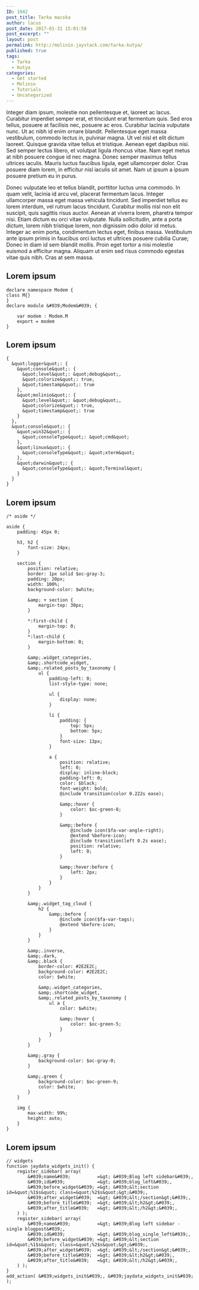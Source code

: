 ```yaml
---
ID: 1942
post_title: Tarka macska
author: lacus
post_date: 2017-01-31 15:01:58
post_excerpt: ""
layout: post
permalink: http://molinio.jaystack.com/tarka-kutya/
published: true
tags:
  - Tarka
  - Kutya
categories:
  - Get started
  - Molinio
  - Tutorials
  - Uncategorized
---
```

Integer diam ipsum, molestie non pellentesque et, laoreet ac lacus. Curabitur imperdiet semper erat, et tincidunt erat fermentum quis. Sed eros tellus, posuere at facilisis nec, posuere ac eros. Curabitur lacinia vulputate nunc. Ut ac nibh id enim ornare blandit. Pellentesque eget massa vestibulum, commodo lectus in, pulvinar magna. Ut vel nisl et elit dictum laoreet. Quisque gravida vitae tellus et tristique. Aenean eget dapibus nisi. Sed semper lectus libero, et volutpat ligula rhoncus vitae. Nam eget metus at nibh posuere congue id nec magna. Donec semper maximus tellus ultrices iaculis. Mauris luctus faucibus ligula, eget ullamcorper dolor. Cras posuere diam lorem, in efficitur nisl iaculis sit amet. Nam ut ipsum a ipsum posuere pretium eu in purus.

Donec vulputate leo et tellus blandit, porttitor luctus urna commodo. In quam velit, lacinia id arcu vel, placerat fermentum lacus. Integer ullamcorper massa eget massa vehicula tincidunt. Sed imperdiet tellus eu lorem interdum, vel rutrum lacus tincidunt. Curabitur mollis nisl non elit suscipit, quis sagittis risus auctor. Aenean at viverra lorem, pharetra tempor nisi. Etiam dictum eu orci vitae vulputate. Nulla sollicitudin, ante a porta dictum, lorem nibh tristique lorem, non dignissim odio dolor id metus. Integer ac enim porta, condimentum lectus eget, finibus massa. Vestibulum ante ipsum primis in faucibus orci luctus et ultrices posuere cubilia Curae; Donec in diam id sem blandit mollis. Proin eget tortor a nisi molestie euismod a efficitur magna. Aliquam ut enim sed risus commodo egestas vitae quis nibh. Cras at sem massa.

## Lorem ipsum
~~~
declare namespace Modem {
class M{}
}
declare module &#039;Modem&#039; {
    
    var modem : Modem.M
    export = modem
}
~~~
## Lorem ipsum
~~~
{
  &quot;logger&quot;: {
    &quot;console&quot;: {
      &quot;level&quot;: &quot;debug&quot;,
      &quot;colorize&quot;: true,
      &quot;timestamp&quot;: true
    },
    &quot;molinio&quot;: {
      &quot;level&quot;: &quot;debug&quot;,
      &quot;colorize&quot;: true,
      &quot;timestamp&quot;: true
    }
  },
  &quot;console&quot;: {
    &quot;win32&quot;: {
      &quot;consoleType&quot;: &quot;cmd&quot;
    },
    &quot;linux&quot;: {
      &quot;consoleType&quot;: &quot;xterm&quot;
    },
    &quot;darwin&quot;: {
      &quot;consoleType&quot;: &quot;Terminal&quot;
    }
  }
}
~~~
## Lorem ipsum
~~~
/* aside */

aside {
    padding: 45px 0;

    h3, h2 {
        font-size: 24px;
    }

    section {
        position: relative;
        border: 1px solid $oc-gray-3;
        padding: 20px;
        width: 100%;
        background-color: $white;

        &amp; + section {
            margin-top: 30px;
        }

        *:first-child {
            margin-top: 0;
        } 
        *:last-child {
            margin-bottom: 0;
        }

        &amp;.widget_categories,
        &amp;.shortcode_widget,
        &amp;.related_posts_by_taxonomy {
            ul {
                padding-left: 0;
                list-style-type: none;

                ul {
                    display: none;
                }

                li {
                    padding: {
                        top: 5px;
                        bottom: 5px;
                    }
                    font-size: 13px;
                }

                a {
                    position: relative;
                    left: 0;
                    display: inline-block;
                    padding-left: 0;
                    color: $black;
                    font-weight: bold;
                    @include transition(color 0.222s ease);

                    &amp;:hover {
                        color: $oc-green-8;
                    }

                    &amp;:before {
                        @include icon($fa-var-angle-right);
                        @extend %before-icon;
                        @include transition(left 0.2s ease);
                        position: relative;
                        left: 0;
                    }

                    &amp;:hover:before {
                        left: 2px;
                    }
                }
            }
        }

        &amp;.widget_tag_cloud {
            h2 {
                &amp;:before {
                    @include icon($fa-var-tags);
                    @extend %before-icon;
                }
            }
        }

        &amp;.inverse,
        &amp;.dark,
        &amp;.black {
            border-color: #2E2E2C;
            background-color: #2E2E2C;
            color: $white;
            
            &amp;.widget_categories,
            &amp;.shortcode_widget,
            &amp;.related_posts_by_taxonomy {
                ul a {
                    color: $white;

                    &amp;:hover {
                        color: $oc-green-5;
                    }
                }
            }
        }

        &amp;.gray {
            background-color: $oc-gray-0;
        }

        &amp;.green {
            background-color: $oc-green-9;
            color: $white;
        }
    }

    img {
        max-width: 99%;
        height: auto;
    }
}
~~~
## Lorem ipsum
~~~
// widgets
function jaydata_widgets_init() {
	register_sidebar( array(
		&#039;name&#039;          =&gt; &#039;Blog left sidebar&#039;,
		&#039;id&#039;            =&gt; &#039;blog_left&#039;,
		&#039;before_widget&#039; =&gt; &#039;&lt;section id=&quot;%1$s&quot; class=&quot;%2$s&quot;&gt;&#039;,
		&#039;after_widget&#039;  =&gt; &#039;&lt;/section&gt;&#039;,
		&#039;before_title&#039;  =&gt; &#039;&lt;h2&gt;&#039;,
		&#039;after_title&#039;   =&gt; &#039;&lt;/h2&gt;&#039;,
	) );
	register_sidebar( array(
		&#039;name&#039;          =&gt; &#039;Blog left sidebar - single blogpost&#039;,
		&#039;id&#039;            =&gt; &#039;blog_single_left&#039;,
		&#039;before_widget&#039; =&gt; &#039;&lt;section id=&quot;%1$s&quot; class=&quot;%2$s&quot;&gt;&#039;,
		&#039;after_widget&#039;  =&gt; &#039;&lt;/section&gt;&#039;,
		&#039;before_title&#039;  =&gt; &#039;&lt;h2&gt;&#039;,
		&#039;after_title&#039;   =&gt; &#039;&lt;/h2&gt;&#039;,
	) );
}
add_action( &#039;widgets_init&#039;, &#039;jaydata_widgets_init&#039; );
~~~
